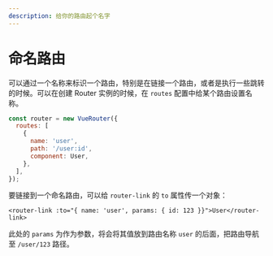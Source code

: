 ```yaml
---
description: 给你的路由起个名字
---
```


# 命名路由

可以通过一个名称来标识一个路由，特别是在链接一个路由，或者是执行一些跳转的时候。可以在创建 Router 实例的时候，在 `routes` 配置中给某个路由设置名称。

```javascript
const router = new VueRouter({
  routes: [
    {
      name: 'user',
      path: '/user:id',
      component: User,
    },
  ],
});
```

要链接到一个命名路由，可以给 `router-link` 的 `to` 属性传一个对象：

```markup
<router-link :to="{ name: 'user', params: { id: 123 }}">User</router-link>
```

此处的 `params` 为作为参数，将会将其值放到路由名称 `user` 的后面，把路由导航至 `/user/123` 路径。

